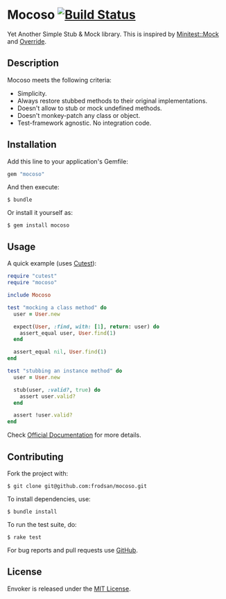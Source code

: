 Mocoso [![Build Status](https://travis-ci.org/frodsan/mocoso.svg)](https://travis-ci.org/frodsan/mocoso)
======

Yet Another Simple Stub & Mock library. This is inspired by
[Minitest::Mock][minitest] and [Override][override].

Description
-----------

Mocoso meets the following criteria:

* Simplicity.
* Always restore stubbed methods to their original implementations.
* Doesn't allow to stub or mock undefined methods.
* Doesn't monkey-patch any class or object.
* Test-framework agnostic. No integration code.

Installation
------------

Add this line to your application's Gemfile:

```ruby
gem "mocoso"
```

And then execute:

```
$ bundle
```

Or install it yourself as:

```
$ gem install mocoso
```

Usage
-----

A quick example (uses [Cutest][cutest]):

```ruby
require "cutest"
require "mocoso"

include Mocoso

test "mocking a class method" do
  user = User.new

  expect(User, :find, with: [1], return: user) do
    assert_equal user, User.find(1)
  end

  assert_equal nil, User.find(1)
end

test "stubbing an instance method" do
  user = User.new

  stub(user, :valid?, true) do
    assert user.valid?
  end

  assert !user.valid?
end
```

Check [Official Documentation][docs] for more details.

Contributing
------------

Fork the project with:

```
$ git clone git@github.com:frodsan/mocoso.git
```

To install dependencies, use:

```
$ bundle install
```

To run the test suite, do:

```
$ rake test
```

For bug reports and pull requests use [GitHub][issues].

License
-------

Envoker is released under the [MIT License][mit].

[docs]: http://rubydoc.info/github/harmoni/mocoso/
[cutest]: https://github.com/djanowski/cutest/
[issues]: https://github.com/frodsan/mocoso/issues
[minitest]: https://github.com/seattlerb/minitest/
[mit]: http://www.opensource.org/licenses/MIT
[override]: https://github.com/soveran/override/
